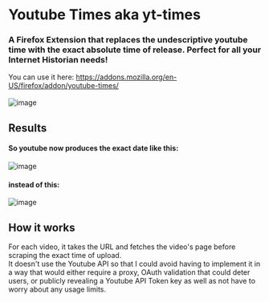# Youtube Times aka yt-times
### A Firefox Extension that replaces the undescriptive youtube time with the exact absolute time of release. Perfect for all your Internet Historian needs!
You can use it here: https://addons.mozilla.org/en-US/firefox/addon/youtube-times/ <br/><br/>
![image](https://github.com/RandomGamingDev/yt-times/assets/83996185/cec6f8b4-14e6-4672-8f6b-b12f0230d713)

## Results

#### So youtube now produces the exact date like this:
![image](https://github.com/RandomGamingDev/yt-times/assets/83996185/48c14fbb-61bf-454b-a8c3-967e74ae100b)
#### instead of this:
![image](https://github.com/RandomGamingDev/yt-times/assets/83996185/7c7e6618-04d3-4443-b634-e8720bb12cfd)

## How it works
For each video, it takes the URL and fetches the video's page before scraping the exact time of upload. <br/>
It doesn't use the Youtube API so that I could avoid having to implement it in a way that would either require a proxy, OAuth validation that could deter users, or publicly revealing a Youtube API Token key as well as not have to worry about any usage limits.
